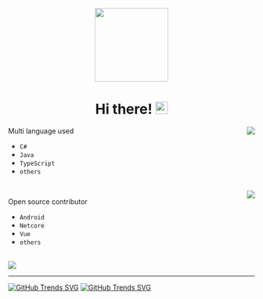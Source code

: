 <!-- ### Hi there 👋 -->

<div align="center">
   <img style="height:150px;background-repeat: no-repeat;" src="https://file.qqtouxiang.com/pic/gx/2019-07-22/6435514f32c494b81bc84d716e37a9c0.gif" />
</div>

<!--
**DonPangPang/DonPangPang** is a ✨ _special_ ✨ repository because its `README.md` (this file) appears on your GitHub profile.
-->

<div>
   <h1 align="center">Hi there! 
   <img src="https://media.giphy.com/media/hvRJCLFzcasrR4ia7z/giphy.gif" width="25px">
   </h1>
</div>

<img align="right" src="https://github-readme-stats.vercel.app/api/top-langs/?username=donpangpang&layout=compact" />

Multi language used

- `C#`
- `Java`
- `TypeScript`
- `others`

<br/>

<img align="right" src="https://github-readme-stats.vercel.app/api?username=donpangpang&count_private=true&show_icons=true&hide_title=true" />

Open source contributor

- `Android`
- `Netcore`
- `Vue`
- `others`

<br/>

<img align="center" src="https://github-profile-trophy.vercel.app/?username=donpangpang&theme=flat&no-frame=true&margin-w=30" />

---

[![GitHub Trends SVG](https://api.githubtrends.io/user/svg/donpangpang/langs?time_range=one_year&use_percent=True&theme=synthwaves)](https://githubtrends.io)
[![GitHub Trends SVG](https://api.githubtrends.io/user/svg/donpangpang/repos?time_range=one_year&theme=synthwaves)](https://githubtrends.io)
